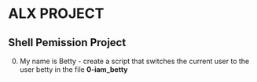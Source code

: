 # ALX PROJECT
## Shell Pemission Project
0. My name is Betty - create a script that switches the current user to the user betty in the file **0-iam_betty**